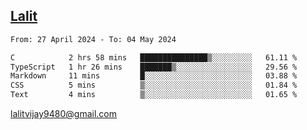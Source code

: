 ## [Lalit](https://lalit.sh)

<!--START_SECTION:waka-->

```txt
From: 27 April 2024 - To: 04 May 2024

C            2 hrs 58 mins   ███████████████▒░░░░░░░░░   61.11 %
TypeScript   1 hr 26 mins    ███████▒░░░░░░░░░░░░░░░░░   29.56 %
Markdown     11 mins         █░░░░░░░░░░░░░░░░░░░░░░░░   03.88 %
CSS          5 mins          ▒░░░░░░░░░░░░░░░░░░░░░░░░   01.84 %
Text         4 mins          ▒░░░░░░░░░░░░░░░░░░░░░░░░   01.65 %
```

<!--END_SECTION:waka-->

lalitvijay9480@gmail.com

